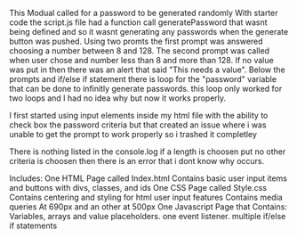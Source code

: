 
This Modual called for a password to be generated randomly 
With starter code the script.js file had a function call generatePassword
that wasnt being defined and so it wasnt generating any passwords when the generate button was pushed.
Using two promts the first prompt was answered 
choosing a number between 8 and 128. 
The second prompt was called when user chose and number less than 8 and more
than 128.
If no value was put in then there was an alert that said "This needs a value".
Below the prompts and if/else if statement there is loop for the "password" variable that
can be done to infinitly generate passwords. this loop only worked for two loops 
and I had no idea why but now it works properly.

I first started using input elements inside my html file with the ability to check box the
password criteria but that created an issue where i was unable to get the prompt to work
properly so i trashed it completley 

There is nothing listed in the console.log
if a length is choosen put no other criteria is choosen then there is an error that i dont
know why occurs.

Includes:
One HTML Page called
Index.html
Contains basic user input items and buttons with divs, classes, and ids
One CSS Page called
Style.css
Contains centering and styling for html user input features
Contains media queries At 690px and an other at 500px
One Javascript Page that Contains: Variables, arrays and value placeholders. one event listener. multiple if/else if statements